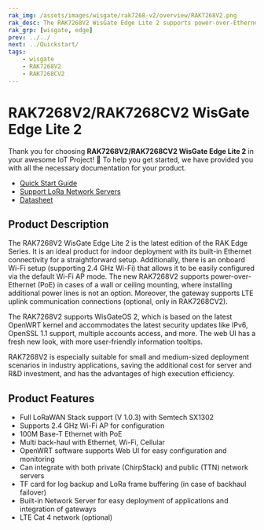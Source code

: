 ```yaml
---
rak_img: /assets/images/wisgate/rak7268-v2/overview/RAK7268V2.png
rak_desc: The RAK7268V2 WisGate Edge Lite 2 supports power-over-Ethernet (PoE) in cases of a wall or ceiling mounting, where installing additional power lines is not an option. It is an ideal product for indoor deployment with its built-in Ethernet connectivity for a straightforward setup.
rak_grp: [wisgate, edge]
prev: ../../
next: ../Quickstart/
tags:
    - wisgate
    - RAK7268V2
    - RAK7268CV2
---
```


# RAK7268V2/RAK7268CV2 WisGate Edge Lite 2

Thank you for choosing **RAK7268V2/RAK7268CV2 WisGate Edge Lite 2** in your awesome IoT Project! 🎉 To help you get started, we have provided you with all the necessary documentation for your product.

- [Quick Start Guide](../Quickstart/)
- [Support LoRa Network Servers](../Supported-LoRa-Network-Servers/)
- [Datasheet](../Datasheet/)


## Product Description

The RAK7268V2 WisGate Edge Lite 2 is the latest edition of the RAK Edge Series. It is an ideal product for indoor deployment with its built-in Ethernet connectivity for a straightforward setup. Additionally, there is an onboard Wi-Fi setup (supporting 2.4&nbsp;GHz Wi-Fi) that allows it to be easily configured via the default Wi-Fi AP mode. The new RAK7268V2 supports power-over-Ethernet (PoE) in cases of a wall or ceiling mounting, where installing additional power lines is not an option. Moreover, the gateway supports LTE uplink communication connections (optional, only in RAK7268CV2).

The RAK7268V2 supports WisGateOS 2, which is based on the latest OpenWRT kernel and accommodates the latest security updates like IPv6, OpenSSL 1.1 support, multiple accounts access, and more. The web UI has a fresh new look, with more user-friendly information tooltips.

RAK7268V2 is especially suitable for small and medium-sized deployment scenarios in industry applications, saving the additional cost for server and R&D investment, and has the advantages of high execution efficiency.

## Product Features

- Full LoRaWAN Stack support (V 1.0.3) with Semtech SX1302
- Supports 2.4&nbsp;GHz Wi-Fi AP for configuration
- 100M Base-T Ethernet with PoE
- Multi back-haul with Ethernet, Wi-Fi, Cellular
- OpenWRT software supports Web UI for easy configuration and monitoring
- Can integrate with both private (ChirpStack) and public (TTN) network servers
- TF card for log backup and LoRa frame buffering (in case of backhaul failover)
- Built-in Network Server for easy deployment of applications and integration of gateways
- LTE Cat 4 network (optional)



